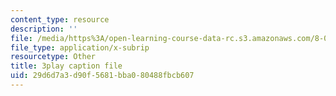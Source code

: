 ```yaml
---
content_type: resource
description: ''
file: /media/https%3A/open-learning-course-data-rc.s3.amazonaws.com/8-01sc-classical-mechanics-fall-2016/29d6d7a3d90f5681bba080488fbcb607_4ZnijNan49U.vtt
file_type: application/x-subrip
resourcetype: Other
title: 3play caption file
uid: 29d6d7a3-d90f-5681-bba0-80488fbcb607
---
```

